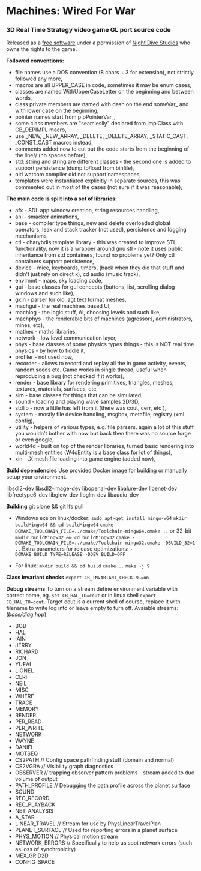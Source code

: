 # Machines: Wired For War
### 3D Real Time Strategy video game GL port source code
Released as a [free software](https://en.wikipedia.org/wiki/Free_software) under a permission of [Night Dive Studios](https://www.nightdivestudios.com/) who owns the rights to the game.

**Followed conventions:**
- file names use a DOS convention (8 chars + 3 for extension), not strictly followed any more,
- macros are all UPPER_CASE in code, sometimes it may be enum cases, 
- classes are named WithUpperCaseLetter on the beginning and between words,
- class private members are named with dash on the end someVar_ and with lower case on the beginning,
- pointer names start from p pPointerVar_,
- some class members are "seamleslly" declared from implClass with CB_DEPIMPL macro, 
- use _NEW, _NEW_ARRAY, _DELETE, _DELETE_ARRAY, _STATIC_CAST, _CONST_CAST macros instead,
- comments added now to cut out the code starts from the beginning of the line// (no spaces before),
- std::string and string are different classes - the second one is added to support persistence (dump to/load from binfile),
- old watcom compiler did not support namespaces,
- templates were instantiated explicitly in separate sources, this was commented out in most of the cases (not sure if it was reasonable),

**The main code is spilt into a set of libraries:**
- afx - SDL app window creation, string resources handling,
- ani - smacker animations,
- base - compiler type things, new and delete overloaded global operators, leak and stack tracker (not used), persistence and logging mechanisms,
- ctl - charybdis template library - this was created to improve STL functionality, now it is a wrapper around gnu stl - note it uses public inheritance from std containers, found no problems yet? Only ctl containers support persistence,
- device - mice, keyboards, timers, (back when they did that stuff and didn't just rely on direct x), cd audio (music track),
- envirnmt - maps, sky loading code,
- gui - base classes for gui concepts (buttons, list, scrolling dialog windows and such like),
- gxin - parser for old .agt text format meshes,
- machgui - the real machines based UI,
- machlog - the logic stuff, AI, choosing levels and such like,
- machphys - the renderable bits of machines (agressors, administrators, mines, etc),
- mathex - maths libraries,
- network - low level communication layer,
- phys - base classes of some physics types things - this is NOT real time physics - by how to fiddle it,
- profiler - not used now,
- recorder - allows to record and replay all the  in game activity, events, random seeds etc. Game works in single thread, useful when reproducing a bug (not checked if it works),
- render - base library for rendering primitives, triangles, meshes, textures, materials, surfaces, etc,
- sim - base classes for things that can be simulated,
- sound - loading and playing wave samples 2D/3D,
- stdlib - now a little has left from it (there was cout, cerr, etc ),
- system - mostly file device handling, msgbox, metafile, registry (xml config),
- utility - helpers of various types, e.g. file parsers. again a lot of this stuff you wouldn't bother with now but back then there was no source forge or even google, 
- world4d - built on top of the render libraries, turned basic rendering into multi-mesh entities (W4dEntity is a base class for lot of things),
- xin - .X mesh file loading into game engine (added now),

**Build dependencies**
Use provided Docker image for building or manually setup your environment.

libsdl2-dev libsdl2-image-dev libopenal-dev libalure-dev libenet-dev libfreetype6-dev libglew-dev libglm-dev libaudio-dev

**Building**
git clone && git lfs pull
- Windows exe on linux/docker:
`sudo apt-get install mingw-w64`
`mkdir buildMingw64 && cd buildMingw64`
`cmake -DCMAKE_TOOLCHAIN_FILE=../cmake/Toolchain-mingw64.cmake ..`
or 32-bit
`mkdir buildMingw32 && cd buildMingw32`
`cmake -DCMAKE_TOOLCHAIN_FILE=../cmake/Toolchain-mingw32.cmake -DBUILD_32=1 ..`
Extra parameters for release optimizations: 
`-DCMAKE_BUILD_TYPE=RELEASE -DDEV_BUILD=OFF`

- For linux:
`mkdir build && cd build`
`cmake ..`
`make -j 9`

**Class invariant checks**
`export CB_INVARIANT_CHECKING=on`

**Debug streams**
To turn on a stream define environment variable with correct name, eg. `set CB_HAL_TO=cout` or in linux shell `export CB_HAL_TO=cout`.
Target cout is a current shell of course, replace it with filename to write log into or leave empty to turn off.
Avaiable streams: (*base/diag.hpp*)
- BOB
- HAL
- IAIN
- JERRY
- RICHARD
- JON
- YUEAI
- LIONEL
- CERI
- NEIL
- MISC
- WHERE
- TRACE
- MEMORY
- RENDER
- PER_READ
- PER_WRITE
- NETWORK
- WAYNE
- DANIEL
- MOTSEQ
- CS2PATH         // Config space pathfinding stuff (domain and normal)
- CS2VGRA         // Visibility graph diagnostics
- OBSERVER        // trapping observer pattern problems - stream added to due volume of output
- PATH_PROFILE    // Debugging the path profile across the planet surface
- SOUND
- REC_RECORD
- REC_PLAYBACK
- NET_ANALYSIS
- A_STAR
- LINEAR_TRAVEL      // Stream for use by PhysLinearTravelPlan
- PLANET_SURFACE     // Used for reporting errors in a planet surface
- PHYS_MOTION        // Physical motion stream
- NETWORK_ERRORS     // Specifically to help us spot network errors (such as loss of synchronicity)
- MEX_GRID2D
- CONFIG_SPACE
